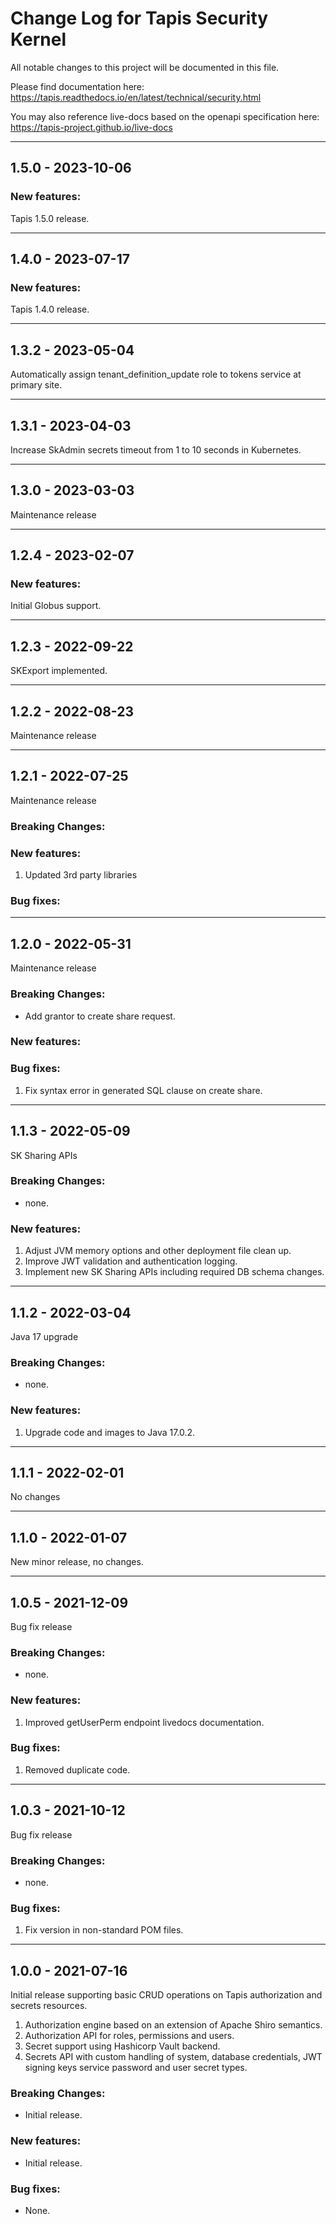 # Change Log for Tapis Security Kernel

All notable changes to this project will be documented in this file.

Please find documentation here:
https://tapis.readthedocs.io/en/latest/technical/security.html

You may also reference live-docs based on the openapi specification here:
https://tapis-project.github.io/live-docs

-----------------------
## 1.5.0 - 2023-10-06

### New features:
Tapis 1.5.0 release.

-----------------------
## 1.4.0 - 2023-07-17

### New features:
Tapis 1.4.0 release.

-----------------------
## 1.3.2 - 2023-05-04

Automatically assign tenant_definition_update role to tokens service at primary site.

-----------------------
## 1.3.1 - 2023-04-03

Increase SkAdmin secrets timeout from 1 to 10 seconds in Kubernetes.

-----------------------
## 1.3.0 - 2023-03-03

Maintenance release

-----------------------
## 1.2.4 - 2023-02-07

### New features:
Initial Globus support.

-----------------------
## 1.2.3 - 2022-09-22

SKExport implemented.

-----------------------

## 1.2.2 - 2022-08-23

Maintenance release

-----------------------

## 1.2.1 - 2022-07-25

Maintenance release

### Breaking Changes:

### New features:
1. Updated 3rd party libraries

### Bug fixes:

-----------------------

## 1.2.0 - 2022-05-31

Maintenance release

### Breaking Changes:
- Add grantor to create share request.

### New features:

### Bug fixes:
1. Fix syntax error in generated SQL clause on create share. 

-----------------------

## 1.1.3 - 2022-05-09

SK Sharing APIs

### Breaking Changes:
- none.

### New features:
1. Adjust JVM memory options and other deployment file clean up.
2. Improve JWT validation and authentication logging.
3. Implement new SK Sharing APIs including required DB schema changes.

-----------------------

## 1.1.2 - 2022-03-04

Java 17 upgrade

### Breaking Changes:
- none.

### New features:
1. Upgrade code and images to Java 17.0.2.

-----------------------

## 1.1.1 - 2022-02-01

No changes

-----------------------

## 1.1.0 - 2022-01-07

New minor release, no changes.

-----------------------

## 1.0.5 - 2021-12-09

Bug fix release

### Breaking Changes:
- none.

### New features:
1. Improved getUserPerm endpoint livedocs documentation.

### Bug fixes:
1. Removed duplicate code.

-----------------------

## 1.0.3 - 2021-10-12

Bug fix release

### Breaking Changes:
- none.

### Bug fixes:
1. Fix version in non-standard POM files.

-----------------------

## 1.0.0 - 2021-07-16

Initial release supporting basic CRUD operations on Tapis authorization 
and secrets resources.

1. Authorization engine based on an extension of Apache Shiro semantics.
2. Authorization API for roles, permissions and users.
3. Secret support using Hashicorp Vault backend.
4. Secrets API with custom handling of system, database credentials, JWT signing keys
   service password and user secret types.

### Breaking Changes:
- Initial release.

### New features:
 - Initial release.

### Bug fixes:
- None.
